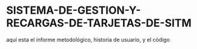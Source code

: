 # SISTEMA-DE-GESTION-Y-RECARGAS-DE-TARJETAS-DE-SITM
aquí esta el informe metodológico, historia de usuario, y el código
